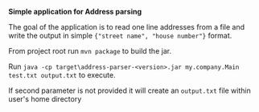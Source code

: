 **Simple application for Address parsing**

The goal of the application is to read one line addresses from a file and write the output in simple `{"street name", "house number"}` format.

From project root run `mvn package` to build the jar.

Run 
`java -cp target\address-parser-<version>.jar my.company.Main test.txt output.txt`
to execute.

If second parameter is not provided it will create an `output.txt` file within user's home directory